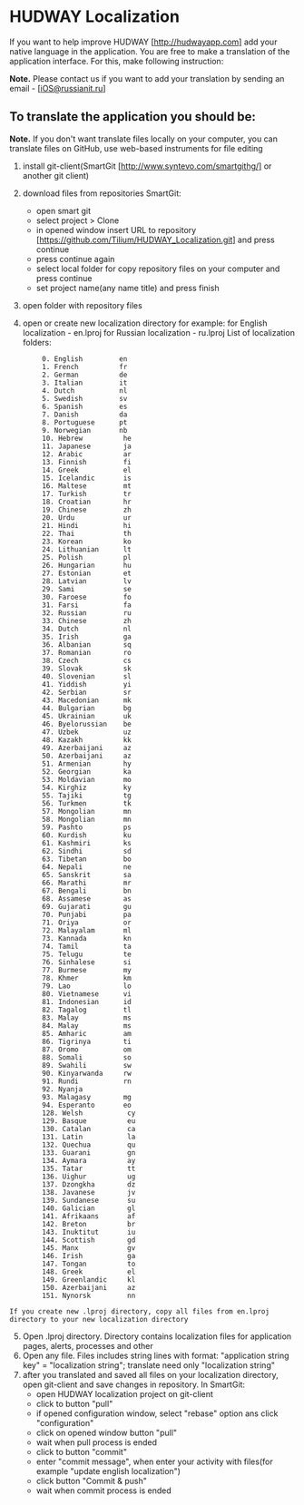 HUDWAY Localization
===

If you want to help improve HUDWAY [http://hudwayapp.com] add your native language in the application. 
You are free to make a translation of the application interface. 
For this, make following instruction:

**Note.** Please contact us if you want to add your translation by sending an email - [iOS@russianit.ru]

To translate the application you should be:
---

**Note.** If you don't want translate files locally on your computer, you can translate files on GitHub, use web-based instruments for file editing

1. install git-client(SmartGit [http://www.syntevo.com/smartgithg/] or another git client)
2. download files from repositories
	SmartGit:
	- open smart git
	- select project > Clone
	- in opened window insert URL to repository [https://github.com/Tilium/HUDWAY_Localization.git] and press continue
	- press continue again
	- select local folder for copy repository files on your computer and press continue
	- set project name(any name title) and press finish

3. open folder with repository files
4. open or create new localization directory
	for example: 
		for English localization - en.lproj
		for Russian localization - ru.lproj
	List of localization folders:
```
		0. English         en
		1. French          fr
		2. German          de
		3. Italian         it
		4. Dutch           nl
		5. Swedish         sv
		6. Spanish         es
		7. Danish          da
		8. Portuguese      pt
		9. Norwegian       nb
		10. Hebrew          he
		11. Japanese        ja
		12. Arabic          ar
		13. Finnish         fi
		14. Greek           el
		15. Icelandic       is
		16. Maltese         mt
		17. Turkish         tr
		18. Croatian        hr
		19. Chinese         zh
		20. Urdu            ur
		21. Hindi           hi
		22. Thai            th
		23. Korean          ko
		24. Lithuanian      lt
		25. Polish          pl
		26. Hungarian       hu
		27. Estonian        et
		28. Latvian         lv
		29. Sami            se
		30. Faroese         fo
		31. Farsi           fa
		32. Russian         ru
		33. Chinese         zh
		34. Dutch           nl
		35. Irish           ga
		36. Albanian        sq
		37. Romanian        ro
		38. Czech           cs
		39. Slovak          sk
		40. Slovenian       sl
		41. Yiddish         yi
		42. Serbian         sr
		43. Macedonian      mk
		44. Bulgarian       bg
		45. Ukrainian       uk
		46. Byelorussian    be
		47. Uzbek           uz
		48. Kazakh          kk
		49. Azerbaijani     az
		50. Azerbaijani     az
		51. Armenian        hy
		52. Georgian        ka
		53. Moldavian       mo
		54. Kirghiz         ky
		55. Tajiki          tg
		56. Turkmen         tk
		57. Mongolian       mn
		58. Mongolian       mn
		59. Pashto          ps
		60. Kurdish         ku
		61. Kashmiri        ks
		62. Sindhi          sd
		63. Tibetan         bo
		64. Nepali          ne
		65. Sanskrit        sa
		66. Marathi         mr
		67. Bengali         bn
		68. Assamese        as
		69. Gujarati        gu
		70. Punjabi         pa
		71. Oriya           or
		72. Malayalam       ml
		73. Kannada         kn
		74. Tamil           ta
		75. Telugu          te
		76. Sinhalese       si
		77. Burmese         my
		78. Khmer           km
		79. Lao             lo
		80. Vietnamese      vi
		81. Indonesian      id
		82. Tagalog         tl
		83. Malay           ms
		84. Malay           ms
		85. Amharic         am
		86. Tigrinya        ti
		87. Oromo           om
		88. Somali          so
		89. Swahili         sw
		90. Kinyarwanda     rw
		91. Rundi           rn
		92. Nyanja            
		93. Malagasy        mg
		94. Esperanto       eo
		128. Welsh           cy
		129. Basque          eu
		130. Catalan         ca
		131. Latin           la
		132. Quechua         qu
		133. Guarani         gn
		134. Aymara          ay
		135. Tatar           tt
		136. Uighur          ug
		137. Dzongkha        dz
		138. Javanese        jv
		139. Sundanese       su
		140. Galician        gl
		141. Afrikaans       af
		142. Breton          br
		143. Inuktitut       iu
		144. Scottish        gd
		145. Manx            gv
		146. Irish           ga
		147. Tongan          to
		148. Greek           el
		149. Greenlandic     kl
		150. Azerbaijani     az
		151. Nynorsk         nn
 ```
 	If you create new .lproj directory, copy all files from en.lproj directory to your new localization directory

5. Open .lproj directory. Directory contains localization files for application pages, alerts, processes and other
6. Open any file. Files includes string lines with format:
	"application string key" = "localization string";
	translate need only "localization string"
7. after you translated and saved all files on your localization directory, open git-client and save changes in repository.
	In SmartGit:
	- open HUDWAY localization project on git-client
	- click to button "pull"
	- if opened configuration window, select "rebase" option ans click "configuration"
	- click on opened window button "pull"
	- wait when pull process is ended
	- click to button "commit"
	- enter "commit message", when enter your activity with files(for example "update english localization")
	- click button "Commit & push"
	- wait when commit process is ended
